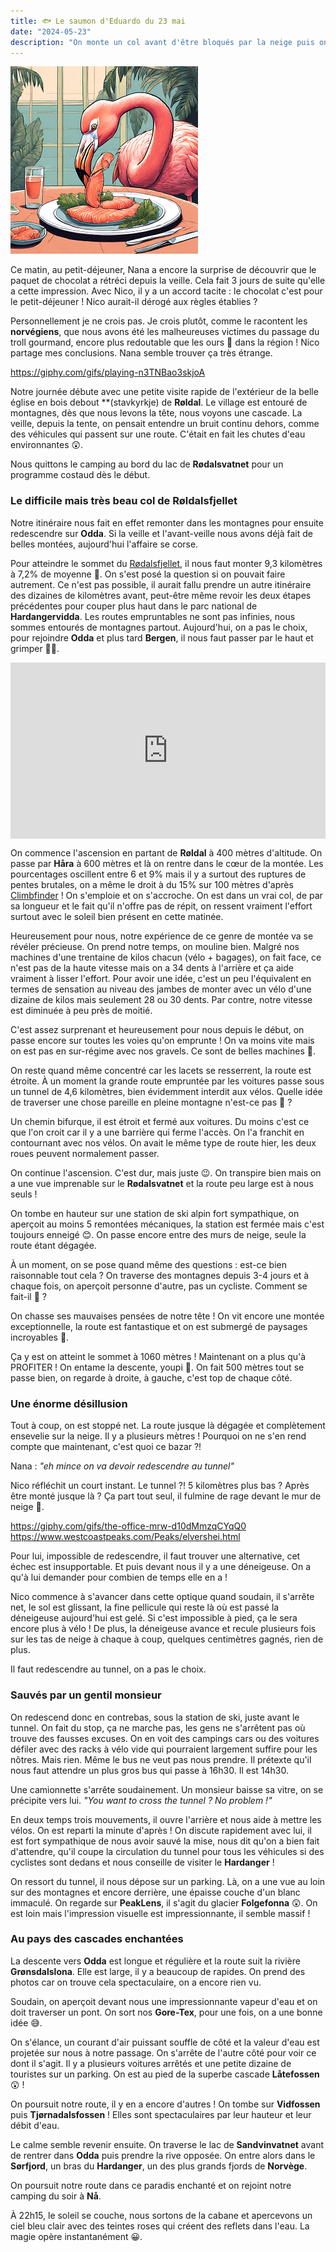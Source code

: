 ```yaml
---
title: 🐟 Le saumon d'Eduardo du 23 mai
date: "2024-05-23"
description: "On monte un col avant d'être bloqués par la neige puis on fait du stop et on aperçoit des cascades enchantées !"
---
```


![Saumon d'Eduardo](../saumon_eduardo.png)

Ce matin, au petit-déjeuner, Nana a encore la surprise de découvrir que le paquet de chocolat a rétréci depuis la veille. Cela fait 3 jours de suite qu'elle a cette impression. Avec Nico, il y a un accord tacite : le chocolat c'est pour le petit-déjeuner ! Nico aurait-il dérogé aux règles établies ?

Personnellement je ne crois pas. Je crois plutôt, comme le racontent les **norvégiens**, que nous avons été les malheureuses victimes du passage du troll gourmand, encore plus redoutable que les ours 🐻 dans la région ! Nico partage mes conclusions. Nana semble trouver ça très étrange.

https://giphy.com/gifs/playing-n3TNBao3skjoA

Notre journée débute avec une petite visite rapide de l'extérieur de la belle église en bois debout **(stavkyrkje) de **Røldal**. Le village est entouré de montagnes, dès que nous levons la tête, nous voyons une cascade. La veille, depuis la tente, on pensait entendre un bruit continu dehors, comme des véhicules qui passent sur une route. C'était en fait les chutes d'eau environnantes 😲.

Nous quittons le camping au bord du lac de **Rødalsvatnet** pour un programme costaud dès le début.

### Le difficile mais très beau col de Røldalsfjellet

Notre itinéraire nous fait en effet remonter dans les montagnes pour ensuite redescendre sur **Odda**. Si la veille et l'avant-veille nous avons déjà fait de belles montées, aujourd'hui l'affaire se corse.

Pour atteindre le sommet du [Rødalsfjellet](https://www.dangerousroads.org/europe/norway/9829-r%C3%B8ldalsfjellet.html), il nous faut monter 9,3 kilomètres à 7,2% de moyenne 🤯. On s'est posé la question si on pouvait faire autrement. Ce n'est pas possible, il aurait fallu prendre un autre itinéraire des dizaines de kilomètres avant, peut-être même revoir les deux étapes précédentes pour couper plus haut dans le parc national de **Hardangervidda**. Les routes empruntables ne sont pas infinies, nous sommes entourés de montagnes partout. Aujourd'hui, on a pas le choix, pour rejoindre **Odda** et plus tard **Bergen**, il nous faut passer par le haut et grimper 💪🏼.

<div style="width: 100%; height: 0; position: relative; padding-bottom: 56%;"><iframe src="https://giphy.com/embed/1V0Zy7533bjXFSVtn3crzY" style="top: 0; left: 0; width: 100%; height: 100%; position: absolute; border: 0;" allowfullscreen scrolling="no" allow="encrypted-media;" class="giphy-embed"></iframe></div>

On commence l'ascension en partant de **Røldal** à 400 mètres d'altitude. On passe par **Håra** à 600 mètres et là on rentre dans le cœur de la montée. Les pourcentages oscillent entre 6 et 9% mais il y a surtout des ruptures de pentes brutales, on a même le droit à du 15% sur 100 mètres d'après [Climbfinder](https://climbfinder.com/en/climbs/roldalsfjellet-hara) ! On s'emploie et on s'accroche. On est dans un vrai col, de par sa longueur et le fait qu'il n'offre pas de répit, on ressent vraiment l'effort surtout avec le soleil bien présent en cette matinée.

Heureusement pour nous, notre expérience de ce genre de montée va se révéler précieuse. On prend notre temps, on mouline bien. Malgré nos machines d'une trentaine de kilos chacun (vélo + bagages), on fait face, ce n'est pas de la haute vitesse mais on a 34 dents à l'arrière et ça aide vraiment à lisser l'effort. Pour avoir une idée, c'est un peu l'équivalent en termes de sensation au niveau des jambes de monter avec un vélo d'une dizaine de kilos mais seulement 28 ou 30 dents. Par contre, notre vitesse est diminuée à peu près de moitié. 

C'est assez surprenant et heureusement pour nous depuis le début, on passe encore sur toutes les voies qu'on emprunte ! On va moins vite mais on est pas en sur-régime avec nos gravels. Ce sont de belles machines 🥰.

On reste quand même concentré car les lacets se resserrent, la route est étroite. À un moment la grande route empruntée par les voitures passe sous un tunnel de 4,6 kilomètres, bien évidemment interdit aux vélos. Quelle idée de traverser une chose pareille en pleine montagne n'est-ce pas 🤨 ?

Un chemin bifurque, il est étroit et fermé aux voitures. Du moins c'est ce que l'on croit car il y a une barrière qui ferme l'accès. On l'a franchit en contournant avec nos vélos. On avait le même type de route hier, les deux roues peuvent normalement passer.

On continue l'ascension. C'est dur, mais juste 😉. On transpire bien mais on a une vue imprenable sur le **Rødalsvatnet** et la route peu large est à nous seuls !

On tombe en hauteur sur une station de ski alpin fort sympathique, on aperçoit au moins 5 remontées mécaniques, la station est fermée mais c'est toujours enneigé 😊. On passe encore entre des murs de neige, seule la route étant dégagée.

À un moment, on se pose quand même des questions : est-ce bien raisonnable tout cela ? On traverse des montagnes depuis 3-4 jours et à chaque fois, on aperçoit personne d'autre, pas un cycliste. Comment se fait-il 🤔 ?

On chasse ses mauvaises pensées de notre tête ! On vit encore une montée exceptionnelle, la route est fantastique et on est submergé de paysages incroyables 🤩. 

Ça y est on atteint le sommet à 1060 mètres ! Maintenant on a plus qu'à PROFITER ! On entame la descente, youpi 🥳. On fait 500 mètres tout se passe bien, on regarde à droite, à gauche, c'est top de chaque côté. 

### Une énorme désillusion 
Tout à coup, on est stoppé net. La route jusque là dégagée et complètement ensevelie sur la neige. Il y a plusieurs mètres ! Pourquoi on ne s'en rend compte que maintenant, c'est quoi ce bazar ?!

Nana : *"eh mince on va devoir redescendre au tunnel"*

Nico réfléchit un court instant. Le tunnel ?! 5 kilomètres plus bas ? Après être monté jusque là ? Ça part tout seul, il fulmine de rage devant le mur de neige 🤬.

https://giphy.com/gifs/the-office-mrw-d10dMmzqCYqQ0
https://www.westcoastpeaks.com/Peaks/elvershei.html

Pour lui, impossible de redescendre, il faut trouver une alternative, cet échec est insupportable. Et puis devant nous il y a une déneigeuse. On a qu'à lui demander pour combien de temps elle en a !

Nico commence à s'avancer dans cette optique quand soudain, il s'arrête net, le sol est glissant, la fine pellicule qui reste là où est passé la déneigeuse aujourd'hui est gelé. Si c'est impossible à pied, ça le sera encore plus à vélo ! De plus, la déneigeuse avance et recule plusieurs fois sur les tas de neige à chaque à coup, quelques centimètres gagnés, rien de plus.

Il faut redescendre au tunnel, on a pas le choix.

### Sauvés par un gentil monsieur
On redescend donc en contrebas, sous la station de ski, juste avant le tunnel. On fait du stop, ça ne marche pas, les gens ne s'arrêtent pas où trouve des fausses excuses. On en voit des campings cars ou des voitures défiler avec des racks à vélo vide qui pourraient largement suffire pour les nôtres. Mais rien. Même le bus ne veut pas nous prendre. Il prétexte qu'il nous faut attendre un plus gros bus qui passe à 16h30. Il est 14h30.

Une camionnette s'arrête soudainement. Un monsieur baisse sa vitre, on se précipite vers lui. *"You want to cross the tunnel ? No problem !"*

En deux temps trois mouvements, il ouvre l'arrière et nous aide à mettre les vélos. On est reparti la minute d'après ! On discute rapidement avec lui, il est fort sympathique de nous avoir sauvé la mise, nous dit qu'on a bien fait d'attendre, qu'il coupe la circulation du tunnel pour tous les véhicules si des cyclistes sont dedans et nous conseille de visiter le **Hardanger** !

On ressort du tunnel, il nous dépose sur un parking. Là, on a une vue au loin sur des montagnes et encore derrière, une épaisse couche d'un blanc immaculé. On regarde sur **PeakLens**, il s'agit du glacier **Folgefonna** 😲. On est loin mais l'impression visuelle est impressionnante, il semble massif !

### Au pays des cascades enchantées 

La descente vers **Odda** est longue et régulière et la route suit la rivière **Grønsdalslona**. Elle est large, il y a beaucoup de rapides. On prend des photos car on trouve cela spectaculaire, on a encore rien vu.

Soudain, on aperçoit devant nous une impressionnante vapeur d'eau et on doit traverser un pont. On sort nos **Gore-Tex**, pour une fois, on a une bonne idée 😅. 

On s'élance, un courant d'air puissant souffle de côté et la valeur d'eau est projetée sur nous à notre passage. On s'arrête de l'autre côté pour voir ce dont il s'agit. Il y a plusieurs voitures arrêtés et une petite dizaine de touristes sur un parking. On est au pied de la superbe cascade **Låtefossen** 😲 !

On poursuit notre route, il y en a encore d'autres ! On tombe sur **Vidfossen** puis **Tjørnadalsfossen** ! Elles sont spectaculaires par leur hauteur et leur débit d'eau.

Le calme semble revenir ensuite. On traverse le lac de **Sandvinvatnet** avant de rentrer dans **Odda** puis prendre la rive opposée. On entre alors dans le **Sørfjord**, un bras du **Hardanger**, un des plus grands fjords de **Norvège**.

On poursuit notre route dans ce paradis enchanté et on rejoint notre camping du soir à **Nå**.

À 22h15, le soleil se couche, nous sortons de la cabane et apercevons un ciel bleu clair avec des teintes roses qui créent des reflets dans l'eau. La magie opère instantanément 😀.